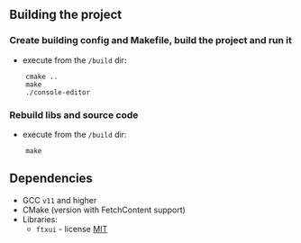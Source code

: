 ## Building the project

### Create building config and Makefile, build the project and run it
- execute from the `/build` dir:
```
    cmake ..
    make
    ./console-editor
```

### Rebuild libs and source code
- execute from the `/build` dir:
```
    make
```


## Dependencies
- GCC `v11` and higher
- CMake (version with FetchContent support)
- Libraries: 
    - `ftxui` - license [MIT](https://github.com/ArthurSonzogni/FTXUI/blob/main/LICENSE)